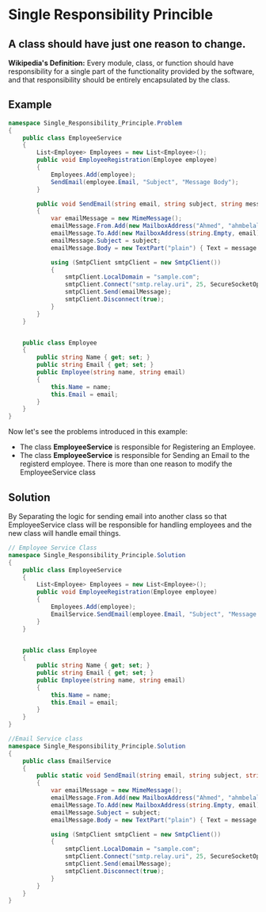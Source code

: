 # Single Responsibility Princible
## A class should have just one reason to change.

**Wikipedia's Definition:**
Every module, class, or function should have responsibility for a single part of the functionality provided by the software, and that responsibility should be entirely encapsulated by the class.

## Example

```csharp
namespace Single_Responsibility_Principle.Problem
{
    public class EmployeeService
    {
        List<Employee> Employees = new List<Employee>();
        public void EmployeeRegistration(Employee employee)
        {
            Employees.Add(employee);
            SendEmail(employee.Email, "Subject", "Message Body");
        }

        public void SendEmail(string email, string subject, string message)
        {
            var emailMessage = new MimeMessage();
            emailMessage.From.Add(new MailboxAddress("Ahmed", "ahmbelal95@gmail.com"));
            emailMessage.To.Add(new MailboxAddress(string.Empty, email));
            emailMessage.Subject = subject;
            emailMessage.Body = new TextPart("plain") { Text = message };

            using (SmtpClient smtpClient = new SmtpClient())
            {
                smtpClient.LocalDomain = "sample.com";
                smtpClient.Connect("smtp.relay.uri", 25, SecureSocketOptions.None);
                smtpClient.Send(emailMessage);
                smtpClient.Disconnect(true);
            }
        }
    }


    public class Employee
    {
        public string Name { get; set; }
        public string Email { get; set; }
        public Employee(string name, string email)
        {
            this.Name = name;
            this.Email = email;
        }
    }
}
```

Now let's see the problems introduced in this example:
 - The class **EmployeeService** is responsible for Registering an Employee.
 - The class **EmployeeService** is responsible for Sending an Email to the registerd employee.
There is more than one reason to modify the EmployeeService class

## Solution

By Separating the logic for sending email into another class so that EmployeeService class will be responsible for handling employees and the new class will handle email things.

```csharp
// Employee Service Class
namespace Single_Responsibility_Principle.Solution
{
    public class EmployeeService
    {
        List<Employee> Employees = new List<Employee>();
        public void EmployeeRegistration(Employee employee)
        {
            Employees.Add(employee);
            EmailService.SendEmail(employee.Email, "Subject", "Message Body");
        }
    }

 
    public class Employee
    {
        public string Name { get; set; }
        public string Email { get; set; }
        public Employee(string name, string email)
        {
            this.Name = name;
            this.Email = email;
        }
    }
}

//Email Service class
namespace Single_Responsibility_Principle.Solution
{
    public class EmailService
    {
        public static void SendEmail(string email, string subject, string message)
        {
            var emailMessage = new MimeMessage();
            emailMessage.From.Add(new MailboxAddress("Ahmed", "ahmbelal95@gmail.com"));
            emailMessage.To.Add(new MailboxAddress(string.Empty, email));
            emailMessage.Subject = subject;
            emailMessage.Body = new TextPart("plain") { Text = message };

            using (SmtpClient smtpClient = new SmtpClient())
            {
                smtpClient.LocalDomain = "sample.com";
                smtpClient.Connect("smtp.relay.uri", 25, SecureSocketOptions.None);
                smtpClient.Send(emailMessage);
                smtpClient.Disconnect(true);
            }
        }
    }
}
```
